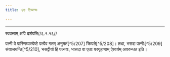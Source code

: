 ```yaml
---
title: ६७ टिप्पन्यः

---
```


[^5/205]: E2: uccanīcapuṇyapaṇo

[^5/206]: E2: adhiratham

____________________________________________


स्ववत्ताम् अपि दर्शयति//६.१.१६//

पत्नी वै पारिणय्यस्येष्टे पत्यैव गतम् अनुमतं[^5/207] क्रियते[^5/208]। तथा, भसदा पत्नीः[^5/209] संयाजयन्ति[^5/210], भसद्वीर्या हि पत्नयः, भासदा वा एताः परगृहाणाम् ऐश्वर्यम् अवरुन्धत इति।
